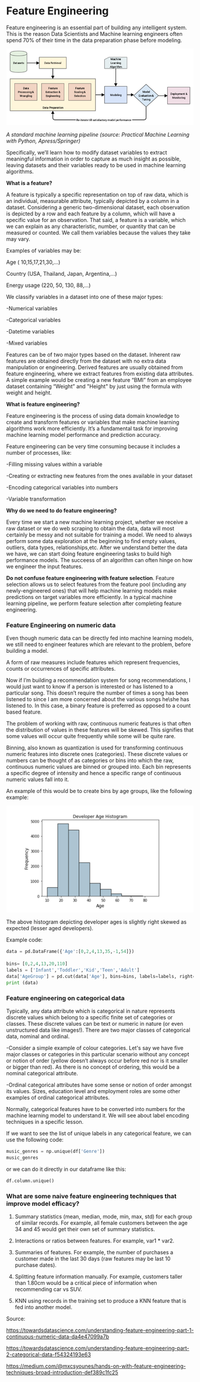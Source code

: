 # Feature Engineering

Feature engineering is an essential part of building any intelligent system. This is the reason Data Scientists and Machine learning engineers often spend 70% of their time in the data preparation phase before modeling. 

![density_curve.jpg](../assets/ml_pipeline.jpg)

*A standard machine learning pipeline (source: Practical Machine Learning with Python, Apress/Springer)*

Specifically, we’ll learn how to modify dataset variables to extract meaningful information in order to capture as much insight as possible, leaving datasets and their variables ready to be used in machine learning algorithms.

**What is a feature?**

A feature is typically a specific representation on top of raw data, which is an individual, measurable attribute, typically depicted by a column in a dataset. Considering a generic two-dimensional dataset, each observation is depicted by a row and each feature by a column, which will have a specific value for an observation. That said, a feature is a variable, which we can explain as any characteristic, number, or quantity that can be measured or counted. We call them variables because the values they take may vary.

Examples of variables may be:

Age ( 10,15,17,21,30,...)

Country (USA, Thailand, Japan, Argentina,...)

Energy usage (220, 50, 130, 88,...)

We classify variables in a dataset into one of these major types:

-Numerical variables

-Categorical variables

-Datetime variables

-Mixed variables



Features can be of two major types based on the dataset. Inherent raw features are obtained directly from the dataset with no extra data manipulation or engineering. Derived features are usually obtained from feature engineering, where we extract features from existing data attributes. A simple example would be creating a new feature “BMI” from an employee dataset containing “Weight” and "Height" by just using the formula with weight and height.

**What is feature engineering?**

Feature engineering is the process of using data domain knowledge to create and transform features or variables that make machine learning algorithms work more efficiently. It’s a fundamental task for improving machine learning model performance and prediction accuracy.

Feature engineering can be very time consuming because it includes a number of processes, like:

-Filling missing values within a variable

-Creating or extracting new features from the ones available in your dataset

-Encoding categorical variables into numbers

-Variable transformation



**Why do we need to do feature engineering?**

Every time we start a new machine learning project, whether we receive a raw dataset or we do web scraping to obtain the data, data will most certainly be messy and not suitable for training a model. We need to always perform some data exploration at the beginning to find empty values, outliers, data types, relationships,etc. After we understand better the data we have, we can start doing feature engineering tasks to build high performance models. The succeess of an algorithm can often hinge on how we engineer the input features.

**Do not confuse feature engineering with feature selection**. Feature selection allows us to select features from the feature pool (including any newly-engineered ones) that will help machine learning models make predictions on target variables more efficiently. In a typical machine learning pipeline, we perform feature selection after completing feature engineering.

### Feature Engineering on numeric data

Even though numeric data can be directly fed into machine learning models, we still need to engineer features which are relevant to the problem, before building a model.

A form of raw measures include features which represent frequencies, counts or occurrences of specific attributes.

Now if I’m building a recommendation system for song recommendations, I would just want to know if a person is interested or has listened to a particular song. This doesn’t require the number of times a song has been listened to since I am more concerned about the various songs he\she has listened to.  In this case, a binary feature is preferred as opposed to a count based feature.

The problem of working with raw, continuous numeric features is that often the distribution of values in these features will be skewed. This signifies that some values will occur quite frequently while some will be quite rare.

Binning, also known as quantization is used for transforming continuous numeric features into discrete ones (categories). These discrete values or numbers can be thought of as categories or bins into which the raw, continuous numeric values are binned or grouped into. Each bin represents a specific degree of intensity and hence a specific range of continuous numeric values fall into it.

An example of this would be to create bins by age groups, like the following example:

![feature_engineering_numerical.jpg](../assets/feature_engineering_numerical.jpg)

The above histogram depicting developer ages is slightly right skewed as expected (lesser aged developers).

Example code:

```py
data = pd.DataFrame({'Age':[0,2,4,13,35,-1,54]})
​
bins= [0,2,4,13,20,110]
labels = ['Infant','Toddler','Kid','Teen','Adult']
data['AgeGroup'] = pd.cut(data['Age'], bins=bins, labels=labels, right=False)
print (data)
```

### Feature engineering on categorical data

Typically, any data attribute which is categorical in nature represents discrete values which belong to a specific finite set of categories or classes. These discrete values can be text or numeric in nature (or even unstructured data like images!). There are two major classes of categorical data, nominal and ordinal.

-Consider a simple example of colour categories. Let's say we have five major classes or categories in this particular scenario without any concept or notion of order (yellow doesn’t always occur before red nor is it smaller or bigger than red). As there is no concept of ordering, this would be a nominal categorical attribute.

-Ordinal categorical attributes have some sense or notion of order amongst its values. Sizes, education level and employment roles are some other examples of ordinal categorical attributes.

Normally, categorical features have to be converted into numbers for the machine learning model to understand it. We will see about label encoding techniques in a specific lesson. 

If we want to see the list of unique labels in any categorical feature, we can use the following code:

```py
music_genres = np.unique(df['Genre'])
music_genres
```

or we can do it directly in our dataframe like this:

```py
df.column.unique()
```


### What are some naive feature engineering techniques that improve model efficacy?

1. Summary statistics (mean, median, mode, min, max, std) for each group of similar records. For example, all female customers between the age 34 and 45 would get their own set of summary statistics.

2. Interactions or ratios between features. For example, var1 * var2.

3. Summaries of features. For example, the number of purchases a customer made in the last 30 days (raw features may be last 10 purchase dates).

4. Splitting feature information manually. For example, customers taller than 1.80cm would be a critical piece of information when recommending car vs SUV.

5. KNN using records in the training set to produce a KNN feature that is fed into another model.

Source:

https://towardsdatascience.com/understanding-feature-engineering-part-1-continuous-numeric-data-da4e47099a7b

https://towardsdatascience.com/understanding-feature-engineering-part-2-categorical-data-f54324193e63

https://medium.com/@mxcsyounes/hands-on-with-feature-engineering-techniques-broad-introduction-def389c1fc25
